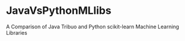 # JavaVsPythonMLlibs
A Comparison of Java Tribuo and Python scikit-learn Machine Learning Libraries

